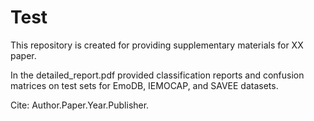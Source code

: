 # Test

This repository is created for providing supplementary materials for XX paper.

In the detailed_report.pdf provided classification reports and confusion matrices on test sets for EmoDB, IEMOCAP, and SAVEE datasets.

Cite:
Author.Paper.Year.Publisher.
